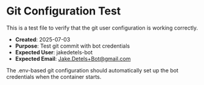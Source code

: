 # Git Configuration Test

This is a test file to verify that the git user configuration is working correctly.

- **Created**: 2025-07-03
- **Purpose**: Test git commit with bot credentials
- **Expected User**: jakedetels-bot
- **Expected Email**: Jake.Detels+Bot@gmail.com

The .env-based git configuration should automatically set up the bot credentials when the container starts.